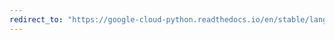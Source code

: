 ```yaml
---
redirect_to: "https://google-cloud-python.readthedocs.io/en/stable/language/gapic/v1/api.html"
---
```

